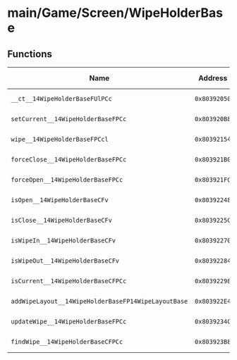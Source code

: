 # main/Game/Screen/WipeHolderBase

## Functions

| Name | Address | Match % |
|------|---------|---------|
| `__ct__14WipeHolderBaseFUlPCc` | `0x80392050` | :x: (0.0%) |
| `setCurrent__14WipeHolderBaseFPCc` | `0x803920B8` | :x: (0.0%) |
| `wipe__14WipeHolderBaseFPCcl` | `0x80392154` | :x: (0.0%) |
| `forceClose__14WipeHolderBaseFPCc` | `0x803921B0` | :x: (0.0%) |
| `forceOpen__14WipeHolderBaseFPCc` | `0x803921FC` | :x: (0.0%) |
| `isOpen__14WipeHolderBaseCFv` | `0x80392248` | :x: (0.0%) |
| `isClose__14WipeHolderBaseCFv` | `0x8039225C` | :x: (0.0%) |
| `isWipeIn__14WipeHolderBaseCFv` | `0x80392270` | :x: (0.0%) |
| `isWipeOut__14WipeHolderBaseCFv` | `0x80392284` | :x: (0.0%) |
| `isCurrent__14WipeHolderBaseCFPCc` | `0x80392298` | :x: (0.0%) |
| `addWipeLayout__14WipeHolderBaseFP14WipeLayoutBase` | `0x803922E4` | :x: (0.0%) |
| `updateWipe__14WipeHolderBaseFPCc` | `0x8039234C` | :x: (0.0%) |
| `findWipe__14WipeHolderBaseCFPCc` | `0x803923B8` | :x: (0.0%) |